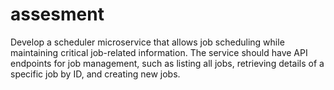 # assesment
Develop a scheduler microservice that allows job scheduling while maintaining  critical job-related information. The service should have API endpoints for job management,  such as listing all jobs, retrieving details of a specific job by ID, and creating new jobs. 
